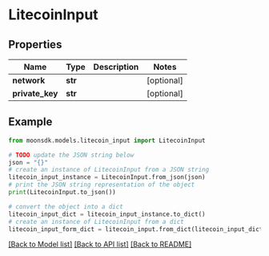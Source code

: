 # LitecoinInput


## Properties

Name | Type | Description | Notes
------------ | ------------- | ------------- | -------------
**network** | **str** |  | [optional] 
**private_key** | **str** |  | [optional] 

## Example

```python
from moonsdk.models.litecoin_input import LitecoinInput

# TODO update the JSON string below
json = "{}"
# create an instance of LitecoinInput from a JSON string
litecoin_input_instance = LitecoinInput.from_json(json)
# print the JSON string representation of the object
print(LitecoinInput.to_json())

# convert the object into a dict
litecoin_input_dict = litecoin_input_instance.to_dict()
# create an instance of LitecoinInput from a dict
litecoin_input_form_dict = litecoin_input.from_dict(litecoin_input_dict)
```
[[Back to Model list]](../README.md#documentation-for-models) [[Back to API list]](../README.md#documentation-for-api-endpoints) [[Back to README]](../README.md)


